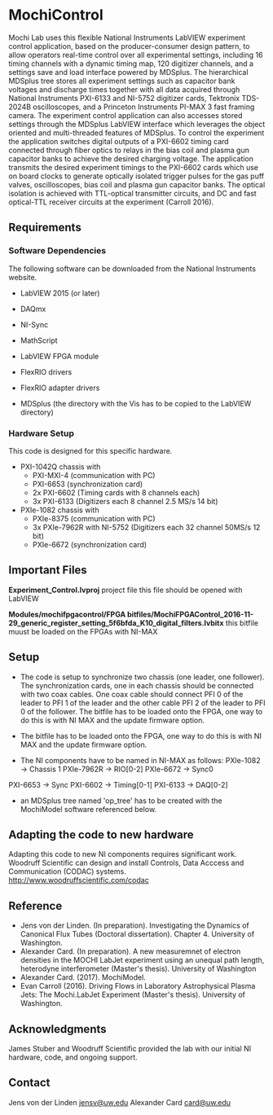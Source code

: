# MochiControl
Mochi Lab uses this flexible National Instruments LabVIEW experiment control application, based on the producer-consumer design pattern, to allow operators real-time control over all experimental settings, including 16 timing channels with a dynamic timing map, 120 digitizer channels, and a settings save and load interface powered by MDSplus.
The hierarchical MDSplus tree stores all experiment settings such as capacitor bank voltages and discharge times together with all data acquired through National Instruments PXI-6133 and NI-5752 digitizer cards, Tektronix TDS-2024B oscilloscopes, and a Princeton Instruments PI-MAX 3 fast framing camera.
The experiment control application can also accesses stored settings through the MDSplus LabVIEW interface which leverages the object oriented and multi-threaded features of MDSplus.
To control the experiment the application switches digital outputs of a PXI-6602 timing card connected through fiber optics to relays in the bias coil and plasma gun capacitor banks to achieve the desired charging voltage.
The application transmits the desired experiment timings to the PXI-6602 cards which use on board clocks to generate optically isolated trigger pulses for the gas puff valves, oscilloscopes, bias coil and plasma gun capacitor banks.
The optical isolation is achieved with TTL-optical transmitter circuits, and DC and fast optical-TTL receiver circuits at the experiment (Carroll 2016).

## Requirements
### Software Dependencies
The following software can be downloaded from the National Instruments website.
* LabVIEW 2015 (or later)
* DAQmx
* NI-Sync
* MathScript
* LabVIEW FPGA module
* FlexRIO drivers
* FlexRIO adapter drivers

* MDSplus  (the directory with the Vis has to be copied to the LabVIEW directory)

### Hardware Setup
This code is designed for this specific hardware.
* PXI-1042Q chassis with
    * PXI-MXI-4 (communication with PC)
    * PXI-6653 (synchronization card)
    * 2x PXI-6602 (Timing cards with 8 channels each)
    * 3x PXI-6133 (Digitizers each 8 channel 2.5 MS/s 14 bit)
* PXIe-1082 chassis with
    * PXIe-8375 (communication with PC)
    * 3x PXIe-7962R with NI-5752 (Digitizers each 32 channel 50MS/s 12 bit)
    * PXIe-6672 (synchronization card)

## Important Files
**Experiment_Control.lvproj** project file this file should be opened with LabVIEW


**Modules/mochifpgacontrol/FPGA bitfiles/MochiFPGAControl_2016-11-29_generic_register_setting_5f6bfda_K10_digital_filters.lvbitx** this bitfile muust be loaded on the FPGAs with NI-MAX

## Setup
* The code is setup to synchronize two chassis (one leader, one follower).
The synchronization cards, one in each chassis should be connected with two coax cables.
One coax cable should connect PFI 0 of the leader to PFI 1 of the leader and the other cable PFI 2 of the leader to PFI 0 of the follower.
The bitfile has to be loaded onto the FPGA, one way to do this is with NI MAX and the update firmware option.

* The bitfile has to be loaded onto the FPGA, one way to do this is with NI MAX and the update firmware option.

* The NI components have to be named in NI-MAX as follows:
PXIe-1082 -> Chassis 1
PXIe-7962R -> RIO[0-2]
PXIe-6672 -> Sync0

PXI-6653 -> Sync
PXI-6602 -> Timing[0-1]
PXI-6133 -> DAQ[0-2]

* an MDSplus tree named 'op_tree' has to be created with the MochiModel software referenced below.

## Adapting the code to new hardware
Adapting this code to new NI components requires significant work.
Woodruff Scientific can design and install Controls, Data Acccess and Communication (CODAC) systems.
http://www.woodruffscientific.com/codac

## Reference
* Jens von der Linden. (In preparation). Investigating the Dynamics of Canonical Flux Tubes (Doctoral dissertation). Chapter 4. University of Washington.
* Alexander Card. (In preparation). A new measuremnet of electron densities in the MOCHI LabJet experiment using an unequal path length, heterodyne interferometer (Master's thesis). University of Washington
* Alexander Card. (2017). MochiModel.
* Evan Carroll (2016). Driving Flows in Laboratory Astrophysical Plasma Jets: The Mochi.LabJet Experiment (Master's thesis). University of Washington.

## Acknowledgments
James Stuber and Woodruff Scientific provided the lab with our initial NI hardware, code, and ongoing support.

## Contact
Jens von der Linden jensv@uw.edu
Alexander Card card@uw.edu
